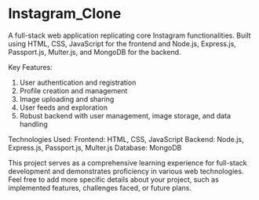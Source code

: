 # Instagram_Clone
A full-stack web application replicating core Instagram functionalities. Built using HTML, CSS, JavaScript for the frontend and Node.js, Express.js, Passport.js, Multer.js, and MongoDB for the backend.

Key Features:
1) User authentication and registration
2) Profile creation and management
3) Image uploading and sharing
4) User feeds and exploration
5) Robust backend with user management, image storage, and data handling

Technologies Used:
Frontend: HTML, CSS, JavaScript
Backend: Node.js, Express.js, Passport.js, Multer.js
Database: MongoDB

This project serves as a comprehensive learning experience for full-stack development and demonstrates proficiency in various web technologies.
Feel free to add more specific details about your project, such as implemented features, challenges faced, or future plans.
